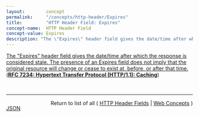 ```yaml
---
layout:        concept
permalink:     "/concepts/http-header/Expires"
title:         "HTTP Header Field: Expires"
concept-name:  HTTP Header Field
concept-value: Expires
description: "The \"Expires\" header field gives the date/time after which the response is considered stale. The presence of an Expires field does not imply that the original resource will change or cease to exist at, before, or after that time."
---
```


[The "Expires" header field gives the date/time after which the response is considered stale. The presence of an Expires field does not imply that the original resource will change or cease to exist at, before, or after that time.](http://tools.ietf.org/html/rfc7234#section-5.3 "Read documentation for HTTP Header Field &#34;Expires&#34;") (**[RFC 7234: Hypertext Transfer Protocol (HTTP/1.1): Caching](/specs/IETF/RFC/7234 "The Hypertext Transfer Protocol (HTTP) is an application-level protocol for distributed, collaborative, hypertext information systems. This document defines requirements on HTTP caches and the associated header fields that control cache behavior or indicate cacheable response messages.")**)

<br/>
<hr/>

<p style="float : left"><a href="./Expires.json" title="JSON representing this particular Web Concept value">JSON</a></p>
<p style="text-align: right">Return to list of all ( <a href="../http-header/">HTTP Header Fields</a> | <a href="../">Web Concepts</a> )</p>
